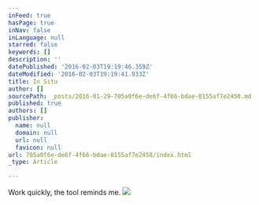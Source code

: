 ```yaml
---
inFeed: true
hasPage: true
inNav: false
inLanguage: null
starred: false
keywords: []
description: ''
datePublished: '2016-02-03T19:19:46.359Z'
dateModified: '2016-02-03T19:19:41.933Z'
title: In Situ
author: []
sourcePath: _posts/2016-01-29-705a0f6e-de6f-4f66-bdae-8155af7e2458.md
published: true
authors: []
publisher:
  name: null
  domain: null
  url: null
  favicon: null
url: 705a0f6e-de6f-4f66-bdae-8155af7e2458/index.html
_type: Article

---
```

Work quickly, the tool reminds me.
![](https://s3-us-west-2.amazonaws.com/the-grid-img/p/089776756cb391191f037174f3167a594ab09e2b.jpg)